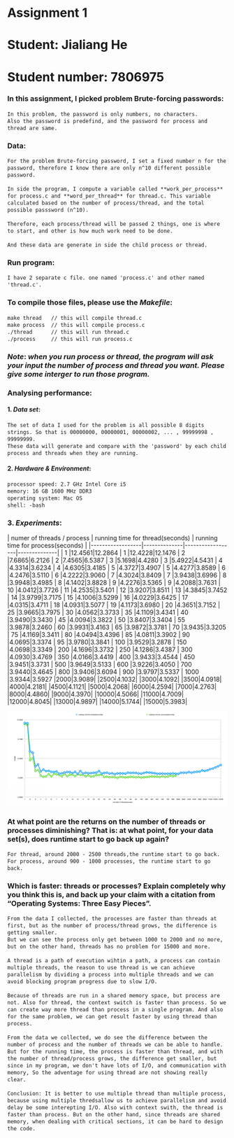 # Assignment 1
# Student: Jialiang He
# Student number: 7806975

### In this assignment, I picked problem **Brute-forcing passwords**:   
    In this problem, the password is only numbers, no characters.
    Also the password is predefind, and the password for process and thread are same.

### **Data**:
    For the problem Brute-forcing password, I set a fixed number n for the password, therefore I know there are only n^10 different possible password.

    In side the program, I compute a variable called **work_per_process** for process.c and **word_per_thread** for thread.c. This variable calculated based on the number of process/thread, and the total possible passsword (n^10). 

    Therefore, each process/thread will be passed 2 things, one is where to start, and other is how much work need to be done.

    And these data are generate in side the child process or thread.

### **Run program**:
    I have 2 separate c file. one named 'process.c' and other named 'thread.c'.
    
### To compile those files, please use the ***Makefile***:
~~~~
make thread   // this will compile thread.c
make process  // this will compile process.c
./thread      // this will run thread.c
./process     // this will run process.c
~~~~
### ***Note***: ***when you run process or thread, the program will ask your input the number of process and thread you want. Please give some interger to run those program.***

### **Analysing performance**:
#### 1. _Data set_:

    The set of data I used for the problem is all possible 8 digits strings. So that is 00000000, 00000001, 00000002, ... , 99999998 , 99999999.
    These data will generate and compare with the 'password' by each child process and threads when they are running.

#### 2. _Hardware & Environment_:
    
    processor speed: 2.7 GHz Intel Core i5
    memory: 16 GB 1600 MHz DDR3
    operating system: Mac OS
    shell: -bash

### 3. _Experiments_:
| numer of threads / process | running time for thread(seconds) |  running time for process(seconds) |
|------------------|--------------|------------------|--------------| 
| 1                |12.4561|12.2864
| 1                |12.4228|12.1476
| 2                |7.6865|6.2126
| 2                |7.4565|6.5387
| 3                |5.1698|4.4280
| 3                |5.4922|4.5431
| 4                |4.3314|3.6234
| 4                |4.6305|3.4185
| 5                |4.3727|3.4907
| 5                |4.4277|3.8589
| 6                |4.2476|3.5110
| 6                |4.2222|3.9060
| 7                |4.3024|3.8409
| 7                |3.9438|3.6996
| 8                |3.9948|3.4985
| 8                |4.1402|3.8828
| 9                |4.2276|3.5365
| 9                |4.2088|3.7631
| 10               |4.0412|3.7726
| 11               |4.2535|3.5401
| 12               |3.9207|3.8511
| 13               |4.3845|3.7452
| 14               |3.9799|3.7175
| 15               |4.1006|3.5299
| 16               |4.0229|3.6425
| 17               |4.0315|3.4711
| 18               |4.0931|3.5077
| 19               |4.1173|3.6980
| 20               |4.3651|3.7152
| 25               |3.9665|3.7975
| 30               |4.0562|3.3733
| 35               |4.1109|3.4341
| 40               |3.9490|3.3430
| 45               |4.0094|3.3822
| 50               |3.8407|3.3404
| 55               |3.9878|3.2460
| 60               |3.9931|3.4163
| 65               |3.9872|3.3781
| 70               |3.9435|3.3205
| 75               |4.1169|3.3411
| 80               |4.0494|3.4396
| 85               |4.0811|3.3902
| 90               |4.0695|3.3374
| 95               |3.9780|3.3841
| 100               |3.9529|3.2878
| 150              |4.0698|3.3349
| 200              |4.1696|3.3732
| 250              |4.1286|3.4387
| 300              |4.0930|3.4769
| 350              |4.0166|3.4419
| 400              |3.9433|3.4544
| 450              |3.9451|3.3731
| 500              |3.9649|3.5133
| 600              |3.9226|3.4050
| 700              |3.9440|3.4645
| 800              |3.9406|3.6094
| 900              |3.9797|3.5337
| 1000             |3.9344|3.5927
|2000|3.9089|
|2500|4.1032|
|3000|4.1092|
|3500|4.0918|
|4000|4.2181|
|4500|4.1121|
|5000|4.2068|
|6000|4.2594|
|7000|4.2763|
|8000|4.4860|
|9000|4.3970|
|10000|4.5066|
|11000|4.7009|
|12000|4.8045|
|13000|4.9897|
|14000|5.1744|
|15000|5.3983|





<img src="run_time_image.png" alt="runtime chart" />

### At what point are the returns on the number of threads or processes diminishing? That is: at what point, for your data set(s), does runtime start to go back up again?
    For thread, around 2000 - 2500 threads,the runtime start to go back.
    For process, around 900 - 1000 processes, the runtime start to go back.

### Which is faster: threads or processes? Explain completely why you think this is, and back up your claim with a citation from “Operating Systems: Three Easy Pieces”.
    From the data I collected, the processes are faster than threads at first, but as the number of process/thread grows, the difference is getting smaller.
    But we can see the process only get between 1000 to 2000 and no more, but on the other hand, threads has no problem for 15000 and more.
    
    A thread is a path of execution wihtin a path, a process can contain multiple threads, the reason to use thread is we can achieve parallelism by dividing a process into multiple threads and we can avoid blocking program progress due to slow I/O.

    Because of threads are run in a shared memory space, but process are not. Also for thread, the context switch is faster than process. So we can create way more thread than process in a single program. And also for the same problem, we can get result faster by using thread than process.

    From the data we collected, we do see the difference between the number of process and the number of threads we can be able to handle. But for the running time, the process is faster than thread, and with the number of thread/process grows, the difference get smaller, but since in my program, we don't have lots of I/O, and communication with memory, So the adventage for using thread are not showing really clear. 

    Conclusion: It is better to use multiple thread than multiple process, because using multiple thredsallow us to achieve parallelism and avoid delay be some interepting I/O. Also with context swith, the thread is faster than process. But on the other hand, since threads are shared memory, when dealing with critical sections, it can be hard to design the code.
    
